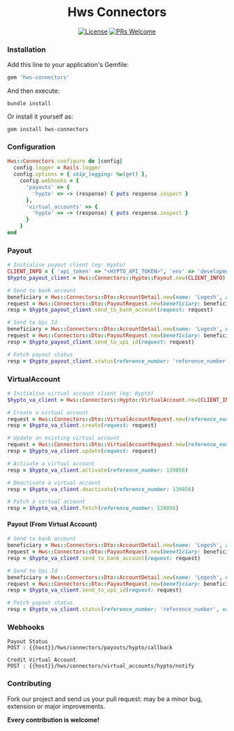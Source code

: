 <h1 align="center">
  Hws Connectors
</h1>

<p align="center">
  <a href="LICENSE.txt"><img alt="License" src="https://img.shields.io/github/license/hwslabs/hws-connectors-ruby"></a>
  <a href="https://github.com/hwslabs/hws-connectors-ruby/pulls"><img alt="PRs Welcome" src="https://img.shields.io/badge/PRs-welcome-brightgreen.svg?style=flat-square"></a>
</p>

### Installation

Add this line to your application's Gemfile:

```ruby
gem 'hws-connectors'
```

And then execute:

```shell
bundle install
```

Or install it yourself as:

```shell
gem install hws-connectors
```

### Configuration

```ruby
Hws::Connectors.configure do |config|
  config.logger = Rails.logger
  config.options = { skip_logging: %w(get) },
    config.webhooks = {
      'payouts' => {
        'hypto' => -> (response) { puts response.inspect }
      },
      'virtual_accounts' => {
        'hypto' => -> (response) { puts response.inspect }
      }
    }
end
```

### Payout

```ruby
# Initialise payout client (eg: Hypto)
CLIENT_INFO = { 'api_token' => "<HYPTO_API_TOKEN>", 'env' => 'development | production' }
$hypto_payout_client = Hws::Connectors::Hypto::Payout.new(CLIENT_INFO)

# Send to bank account
beneficiary = Hws::Connectors::Dto::AccountDetail.new(name: 'Logesh', account_number: '12345678', account_ifsc: 'HDFC0005322', note: 'Connector testing')
request = Hws::Connectors::Dto::PayoutRequest.new(beneficiary: beneficiary, payment_type: 'IMPS', amount: 1)
resp = $hypto_payout_client.send_to_bank_account(request: request)

# Send to Upi Id
beneficiary = Hws::Connectors::Dto::AccountDetail.new(name: 'Logesh', upi_id: 'ddlogesh@okhdfcbank', note: 'Connector testing')
request = Hws::Connectors::Dto::PayoutRequest.new(beneficiary: beneficiary, payment_type: 'UPI', amount: 1)
resp = $hypto_payout_client.send_to_upi_id(request: request)

# Fetch payout status
resp = $hypto_payout_client.status(reference_number: 'reference_number')
```

### VirtualAccount

```ruby
# Initialise virtual account client (eg: Hypto)
$hypto_va_client = Hws::Connectors::Hypto::VirtualAccount.new(CLIENT_INFO)

# Create a virtual account
request = Hws::Connectors::Dto::VirtualAccountRequest.new(reference_number: 'REF123')
resp = $hypto_va_client.create(request: request)

# Update an existing virtual account
request = Hws::Connectors::Dto::VirtualAccountRequest.new(reference_number: 'REF139856', meta: { id: 139856 })
resp = $hypto_va_client.update(request: request)

# Activate a virtual account
resp = $hypto_va_client.activate(reference_number: 139856)

# Deactivate a virtual account
resp = $hypto_va_client.deactivate(reference_number: 139856)

# Fetch a virtual account
resp = $hypto_va_client.fetch(reference_number: 139856)
```

#### Payout (From Virtual Account)

```ruby
# Send to bank account
beneficiary = Hws::Connectors::Dto::AccountDetail.new(name: 'Logesh', account_number: '12345678', account_ifsc: 'HDFC0005322', note: 'Connector testing')
request = Hws::Connectors::Dto::PayoutRequest.new(beneficiary: beneficiary, payment_type: 'IMPS', amount: 1, meta: { va_id: 139856 })
resp = $hypto_va_client.send_to_bank_account(request: request)

# Send to Upi Id
beneficiary = Hws::Connectors::Dto::AccountDetail.new(name: 'Logesh', upi_id: 'ddlogesh@okhdfcbank', note: 'Connector testing')
request = Hws::Connectors::Dto::PayoutRequest.new(beneficiary: beneficiary, payment_type: 'UPI', amount: 1, meta: { va_id: 139856 })
resp = $hypto_va_client.send_to_upi_id(request: request)

# Fetch payout status
resp = $hypto_va_client.status(reference_number: 'reference_number', va_id: 139856)
```

### Webhooks

```
Payout Status 
POST : {{host}}/hws/connectors/payouts/hypto/callback

Credit Virtual Account
POST : {{host}}/hws/connectors/virtual_accounts/hypto/notify
```

### Contributing

Fork our project and send us your pull request: may be a minor bug, extension or major improvements.

**Every contribution is welcome!**
